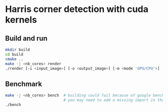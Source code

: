 # Harris corner detection with cuda kernels

## Build and run

```bash
mkdir build
cd build
cmake ..
make -j <nb_cores> render
./render [-i <input_image>] [-o <output_image>] [-m <mode 'GPU/CPU'>]
```

## Benchmark

```bash
make -j <nb_cores> bench  # building could fail because of google benchmark library 
                          # you may need to add a missing import in the built files
./bench
```
